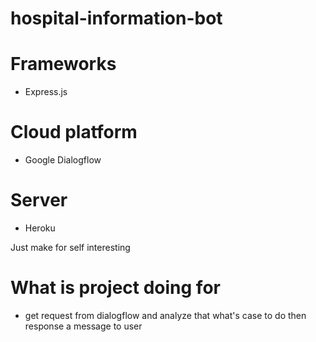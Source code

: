 # hospital-information-bot

# Frameworks
  - Express.js

# Cloud platform
  - Google Dialogflow

# Server
  - Heroku

Just make for self interesting

# What is project doing for
  - get request from dialogflow and analyze that what's case to do then response a message to user
